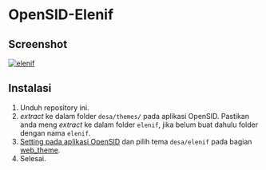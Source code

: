 # OpenSID-Elenif

## Screenshot

[![elenif](https://i.postimg.cc/fLdnfNTS/6839801f-o.png)](https://postimg.cc/gXGTG1hG)

## Instalasi

1. Unduh repository ini.
2. *extract* ke dalam folder `desa/themes/` pada aplikasi OpenSID. Pastikan anda meng *extract* ke dalam folder `elenif`, jika belum buat dahulu folder dengan nama `elenif`.
3. [Setting pada aplikasi OpenSID](https://github.com/OpenSID/OpenSID/wiki/Panduan-Konfigurasi-Aplikasi#setting-aplikasi) dan pilih tema `desa/elenif` pada bagian [web_theme](https://github.com/OpenSID/OpenSID/wiki/Panduan-Konfigurasi-Aplikasi#setting-web_theme).
4. Selesai.
